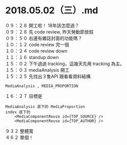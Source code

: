 # 2018.05.02（三）.md

０９：２８ 開工啦！ 18年該怎麼過？  
０９：２８ 先 code review, 昨天勞動節放假  
０９：５０ 右邊有雜誌封面的功能嗎？  
１０：１２ code review 完一個  
１０：２４ code review down  
１１：１６ standup down  
１５：０２ 下午過過 tracking，這幾天先用 tracking 為主。  
１５：０３ mediaAnalysis 開工  
１５：２５ 先找出３隻API 跟看看資料結構  

```
MediaAnalysis , MEDIA_PROPORTION
```

１６：２７ 目標是  
```
MediaAnalysis 底下的 MediaProportion 
index 底下的
	<MediaComponentReuse id={TOP_SOURCE} />
	<MediaComponentReuse id={TOP_AUTHOR} />
```

９３２ 整體寬  
４６２ 單個！  
